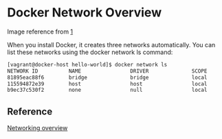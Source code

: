 # Docker Network Overview

Image reference from [1](https://blog.docker.com/2015/04/docker-networking-takes-a-step-in-the-right-direction-2/)

When you install Docker, it creates three networks automatically. You can list these networks using the docker network ls command:

```sh
[vagrant@docker-host hello-world]$ docker network ls
NETWORK ID          NAME                DRIVER              SCOPE
81895eac88f6        bridge              bridge              local
115594872e39        host                host                local
b9ec37c530f2        none                null                local
```

## Reference

[Networking overview](https://blog.docker.com/2015/04/docker-networking-takes-a-step-in-the-right-direction-2/)
